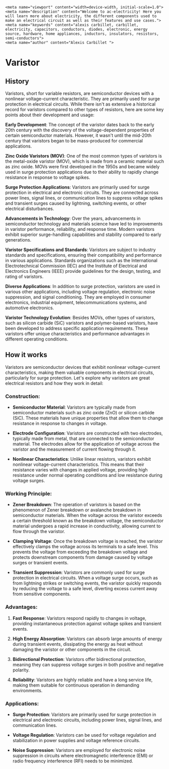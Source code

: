     <meta name="viewport" content="width=device-width, initial-scale=1.0">
    <meta name="description" content="Welcome to ac-electricity! Here you will learn more about electricity, the different components used to make an electrical circuit as well as their features and use cases.">
    <meta name="keywords" content="alexis carbillet, carbillet, electricity, capacitors, conductors, diodes, electronic, energy source, hardware, home appliances, inductors, insulators, resistors, semi-conductors">
    <meta name="author" content="Alexis Carbillet ">
</head>

# Varistor

## History

Varistors, short for variable resistors, are semiconductor devices with a nonlinear voltage-current characteristic. They are primarily used for surge protection in electrical circuits. While there isn't as extensive a historical record for varistors compared to other types of resistors, here are some key points about their development and usage:

**Early Development**: The concept of the varistor dates back to the early 20th century with the discovery of the voltage-dependent properties of certain semiconductor materials. However, it wasn't until the mid-20th century that varistors began to be mass-produced for commercial applications.

**Zinc Oxide Varistors (MOV)**: One of the most common types of varistors is the metal-oxide varistor (MOV), which is made from a ceramic material such as zinc oxide. MOVs were first developed in the 1950s and became widely used in surge protection applications due to their ability to rapidly change resistance in response to voltage spikes.

**Surge Protection Applications**: Varistors are primarily used for surge protection in electrical and electronic circuits. They are connected across power lines, signal lines, or communication lines to suppress voltage spikes and transient surges caused by lightning, switching events, or other electrical disturbances.

**Advancements in Technology**: Over the years, advancements in semiconductor technology and materials science have led to improvements in varistor performance, reliability, and response time. Modern varistors exhibit superior surge-handling capabilities and stability compared to early generations.

**Varistor Specifications and Standards**: Varistors are subject to industry standards and specifications, ensuring their compatibility and performance in various applications. Standards organizations such as the International Electrotechnical Commission (IEC) and the Institute of Electrical and Electronics Engineers (IEEE) provide guidelines for the design, testing, and rating of varistors.

**Diverse Applications**: In addition to surge protection, varistors are used in various other applications, including voltage regulation, electronic noise suppression, and signal conditioning. They are employed in consumer electronics, industrial equipment, telecommunications systems, and automotive electronics.

**Varistor Technology Evolution**: Besides MOVs, other types of varistors, such as silicon carbide (SiC) varistors and polymer-based varistors, have been developed to address specific application requirements. These varistors offer unique characteristics and performance advantages in different operating conditions.

## How it works

Varistors are semiconductor devices that exhibit nonlinear voltage-current characteristics, making them valuable components in electrical circuits, particularly for surge protection. Let's explore why varistors are great electrical resistors and how they work in detail:

### Construction:
- **Semiconductor Material**: Varistors are typically made from semiconductor materials such as zinc oxide (ZnO) or silicon carbide (SiC). These materials have unique properties that allow them to change resistance in response to changes in voltage.

- **Electrode Configuration**: Varistors are constructed with two electrodes, typically made from metal, that are connected to the semiconductor material. The electrodes allow for the application of voltage across the varistor and the measurement of current flowing through it.

- **Nonlinear Characteristics**: Unlike linear resistors, varistors exhibit nonlinear voltage-current characteristics. This means that their resistance varies with changes in applied voltage, providing high resistance under normal operating conditions and low resistance during voltage surges.

### Working Principle:
- **Zener Breakdown**: The operation of varistors is based on the phenomenon of Zener breakdown or avalanche breakdown in semiconductor materials. When the voltage across the varistor exceeds a certain threshold known as the breakdown voltage, the semiconductor material undergoes a rapid increase in conductivity, allowing current to flow through the varistor.

- **Clamping Voltage**: Once the breakdown voltage is reached, the varistor effectively clamps the voltage across its terminals to a safe level. This prevents the voltage from exceeding the breakdown voltage and protects downstream components from damage caused by voltage surges or transient events.

- **Transient Suppression**: Varistors are commonly used for surge protection in electrical circuits. When a voltage surge occurs, such as from lightning strikes or switching events, the varistor quickly responds by reducing the voltage to a safe level, diverting excess current away from sensitive components.

### Advantages:
1. **Fast Response**: Varistors respond rapidly to changes in voltage, providing instantaneous protection against voltage spikes and transient events.

2. **High Energy Absorption**: Varistors can absorb large amounts of energy during transient events, dissipating the energy as heat without damaging the varistor or other components in the circuit.

3. **Bidirectional Protection**: Varistors offer bidirectional protection, meaning they can suppress voltage surges in both positive and negative polarity.

4. **Reliability**: Varistors are highly reliable and have a long service life, making them suitable for continuous operation in demanding environments.

### Applications:
- **Surge Protection**: Varistors are primarily used for surge protection in electrical and electronic circuits, including power lines, signal lines, and communication lines.

- **Voltage Regulation**: Varistors can be used for voltage regulation and stabilization in power supplies and voltage reference circuits.

- **Noise Suppression**: Varistors are employed for electronic noise suppression in circuits where electromagnetic interference (EMI) or radio frequency interference (RFI) needs to be minimized.
